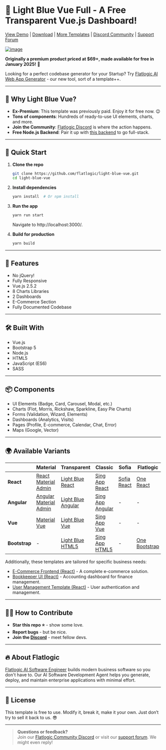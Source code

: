 # 🚀 Light Blue Vue Full - A Free Transparent Vue.js Dashboard!

[View Demo](https://flatlogic.com/templates/light-blue-vue/demo) | [Download](https://github.com/flatlogic/light-blue-vue/archive/refs/heads/master.zip) | [More Templates](https://flatlogic.com/templates) | [Discord Community](https://discord.gg/flatlogic-community) | [Support Forum](https://flatlogic.com/forum)

[![image](https://user-images.githubusercontent.com/1212194/54691119-c3172500-4b33-11e9-8f2f-1a5e1610dbc5.png)](https://flatlogic.com/admin-dashboards/light-blue-vue/demo)

**Originally a premium product priced at $69+, made available for free in January 2025!** 🎉

Looking for a perfect codebase generator for your Startup? Try [Flatlogic AI Web App Generator](https://flatlogic.com/generator) - our new tool, sort of a template++.

---

## 🎯 Why Light Blue Vue?
- **Ex-Premium**: This template was previously paid. Enjoy it for free now. 😉
- **Tons of components**: Hundreds of ready-to-use UI elements, charts, and more.
- **Join the Community**: [Flatlogic Discord](https://discord.gg/flatlogic-community) is where the action happens.
- **Free Node.js Backend**: Pair it up with [this backend](https://github.com/flatlogic/nodejs-backend) to go full-stack.

---

## 🚀 Quick Start

1. **Clone the repo**  
   ```bash
   git clone https://github.com/flatlogic/light-blue-vue.git
   cd light-blue-vue
   ```
2. **Install dependencies**  
   ```bash
   yarn install  # Or npm install
   ```
3. **Run the app**  
   ```bash
   yarn run start
   ```
   Navigate to http://localhost:3000/.

4. **Build for production**  
   ```bash
   yarn build
   ```

---

## 🧩 Features

- No jQuery!
- Fully Responsive
- Vue.js 2.5.2
- 8 Charts Libraries
- 2 Dashboards
- E-Commerce Section
- Fully Documented Codebase

---

## 🛠 Built With
- Vue.js
- Bootstrap 5
- Node.js
- HTML5
- JavaScript (ES6)
- SASS

---

## 📦 Components
- UI Elements (Badge, Card, Carousel, Modal, etc.)
- Charts (Flot, Morris, Rickshaw, Sparkline, Easy Pie Charts)
- Forms (Validation, Wizard, Elements)
- Dashboards (Analytics, Visits)
- Pages (Profile, E-commerce, Calendar, Chat, Error)
- Maps (Google, Vector)

---

## 🌍 Available Variants

|               | **Material**                                              | **Transparent**                                         | **Classic**                                          | **Sofia**                                          | **Flatlogic**                                      |
|---------------|-----------------------------------------------------------|---------------------------------------------------------|-------------------------------------------------------|-----------------------------------------------------|----------------------------------------------------|
| **React**     | [React Material Admin](https://github.com/flatlogic/react-material-admin-full) | [Light Blue React](https://github.com/flatlogic/light-blue-react) | [Sing App React](https://github.com/flatlogic/sing-app-react) | [Sofia React](https://github.com/flatlogic/sofia-react) | [One React](https://github.com/flatlogic/one-react) |
| **Angular**   | [Angular Material Admin](https://github.com/flatlogic/angular-material-admin-full) | [Light Blue Angular](https://github.com/flatlogic/light-blue-angular) | [Sing App Angular](https://github.com/flatlogic/sing-app-angular) | - | - |
| **Vue**       | [Material Vue](https://github.com/flatlogic/material-vue-full) | [Light Blue Vue](https://github.com/flatlogic/light-blue-vue) | [Sing App Vue](https://github.com/flatlogic/sing-app-vue) | - | - |
| **Bootstrap** | - | [Light Blue HTML5](https://github.com/flatlogic/light-blue-html5) | [Sing App HTML5](https://github.com/flatlogic/sing-app-html5) | - | [One Bootstrap](https://github.com/flatlogic/one-bootstrap-template-full) |

Additionally, these templates are tailored for specific business needs:

- [E-Commerce Frontend (React)](https://github.com/flatlogic/ecommerce-frontend) - A complete e-commerce solution.
- [Bookkeeper UI (React)](https://github.com/flatlogic/bookkeeper-ui) - Accounting dashboard for finance management.
- [User Management Template (React)](https://github.com/flatlogic/user-management-template) - User authentication and management.

---

## 👨‍💻 How to Contribute
- **Star this repo ⭐** - show some love.
- **Report bugs** - but be nice.
- **Join the [Discord](<insert-discord-invite-link>)** - meet fellow devs.

---

## 🔥 About Flatlogic
[Flatlogic AI Software Engineer](https://flatlogic.com/ai-software-development-agent) builds modern business software so you don't have to. Our AI Software Development Agent helps you generate, deploy, and maintain enterprise applications with minimal effort.

---

## 📜 License
This template is free to use. Modify it, break it, make it your own. Just don’t try to sell it back to us. 😎

---

> **Questions or feedback?**  
> Join our [Flatlogic Community Discord](https://discord.gg/flatlogic-community) or visit our [support forum](https://flatlogic.com/forum). We might even reply!

